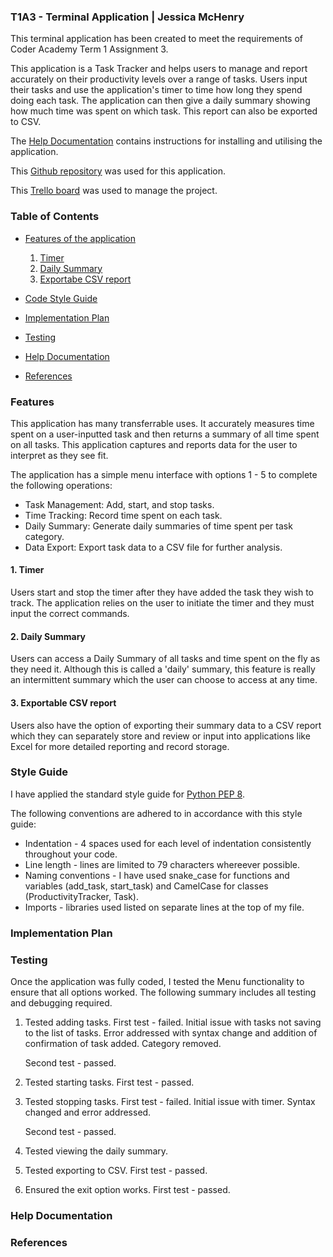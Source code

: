 ### T1A3 - Terminal Application | Jessica McHenry

This terminal application has been created to meet the requirements of Coder Academy Term 1 Assignment 3.

This application is a Task Tracker and helps users to manage and report accurately on their productivity levels over a range of tasks. Users input their tasks and use the application's timer to time how long they spend doing each task. The application can then give a daily summary showing how much time was spent on which task. This report can also be exported to CSV.

The [Help Documentation]() contains instructions for installing and utilising the application.

This [Github repository](https://github.com/mchjess/t1a3python) was used for this application.

This [Trello board](https://trello.com/b/tQ73kRWU/implementation-plan) was used to manage the project.

### Table of Contents

* [Features of the application](#features)
    1. [Timer](#1-timer)
    2. [Daily Summary](#2-daily-summary)
    3. [Exportabe CSV report](#3-exportable-csv-report)

* [Code Style Guide](#style-guide)
* [Implementation Plan](#implementation-plan)
* [Testing](#testing)
* [Help Documentation](#help-documentation)
* [References](#references)

### Features

This application has many transferrable uses. It accurately measures time spent on a user-inputted task and then returns a summary of all time spent on all tasks. This application captures and reports data for the user to interpret as they see fit.

The application has a simple menu interface with options 1 - 5 to complete the following operations:

* Task Management: Add, start, and stop tasks. 
* Time Tracking: Record time spent on each task.
* Daily Summary: Generate daily summaries of time spent per task category.
* Data Export: Export task data to a CSV file for further analysis.

#### 1. Timer

Users start and stop the timer after they have added the task they wish to track. The application relies on the user to initiate the timer and they must input the correct commands.

#### 2. Daily Summary

Users can access a Daily Summary of all tasks and time spent on the fly as they need it. Although this is called a 'daily' summary, this feature is really an intermittent summary which the user can choose to access at any time.

#### 3. Exportable CSV report

Users also have the option of exporting their summary data to a CSV report which they can separately store and review or input into applications like Excel for more detailed reporting and record storage.

### Style Guide

I have applied the standard style guide for [Python PEP 8](https://peps.python.org/pep-0008/).

The following conventions are adhered to in accordance with this style guide:

* Indentation - 4 spaces used for each level of indentation consistently throughout your code.
* Line length - lines are limited to 79 characters whereever possible.
* Naming conventions - I have used snake_case for functions and variables (add_task, start_task) and CamelCase for classes (ProductivityTracker, Task).
* Imports - libraries used listed on separate lines at the top of my file.

### Implementation Plan

### Testing

Once the application was fully coded, I tested the Menu functionality to ensure that all options worked. The following summary includes all testing and debugging required.

1. Tested adding tasks.
    First test - failed.
    Initial issue with tasks not saving to the list of tasks. Error addressed with syntax change and addition of confirmation of task added. Category removed.
    
    Second test - passed.

 2. Tested starting tasks.
    First test - passed.

3. Tested stopping tasks.
    First test - failed.
    Initial issue with timer. Syntax changed and error addressed.

    Second test - passed.

 4. Tested viewing the daily summary.

 5. Tested exporting to CSV.
    First test - passed.

 6. Ensured the exit option works.
    First test - passed.

### Help Documentation

### References



